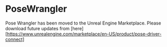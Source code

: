 PoseWrangler
============

Pose Wrangler has been moved to the Unreal Engine Marketplace. Please download future updates from 
[here][https://www.unrealengine.com/marketplace/en-US/product/pose-driver-connect]
